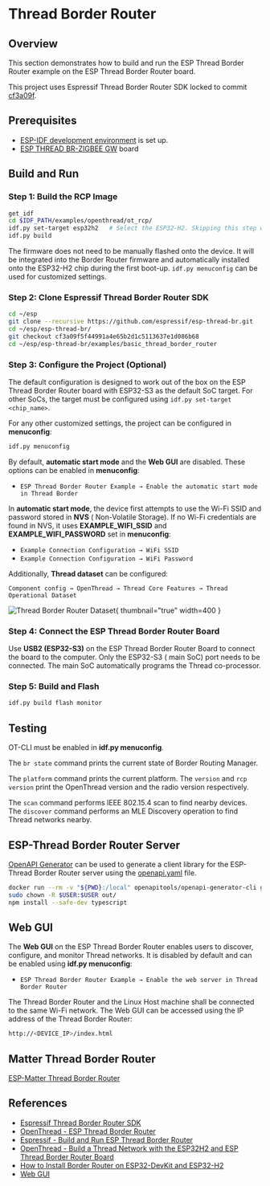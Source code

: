 <show-structure/>

# Thread Border Router

## Overview

This section demonstrates how to build and run the ESP Thread Border Router example on the ESP Thread Border Router
board.

This project uses Espressif Thread Border Router SDK locked to commit
[cf3a09f](https://github.com/espressif/esp-thread-br/commit/cf3a09f5f44991a4e65b2d1c5113637e1d086b68).

## Prerequisites

- [ESP-IDF development environment](ESP-IDF-Setup.md) is set up.
- [ESP THREAD BR-ZIGBEE GW](Thread.md#border-router) board

## Build and Run

### Step 1: Build the RCP Image

```Bash
get_idf
cd $IDF_PATH/examples/openthread/ot_rcp/
idf.py set-target esp32h2   # Select the ESP32-H2. Skipping this step would result in a build error.
idf.py build
```

The firmware does not need to be manually flashed onto the device. It will be integrated into the Border Router firmware
and automatically installed onto the ESP32-H2 chip during the first boot-up. `idf.py menuconfig` can be used for
customized settings.

### Step 2: Clone Espressif Thread Border Router SDK

```Bash
cd ~/esp
git clone --recursive https://github.com/espressif/esp-thread-br.git
cd ~/esp/esp-thread-br/
git checkout cf3a09f5f44991a4e65b2d1c5113637e1d086b68
cd ~/esp/esp-thread-br/examples/basic_thread_border_router
```

### Step 3: Configure the Project (Optional)

The default configuration is designed to work out of the box on the ESP Thread Border Router board with ESP32-S3 as the
default SoC target. For other SoCs, the target must be configured using `idf.py set-target <chip_name>`.

For any other customized settings, the project can be configured in **menuconfig**:

```Bash
idf.py menuconfig
```

By default, **automatic start mode** and the **Web GUI** are disabled. These options can be enabled in **menuconfig**:

- `ESP Thread Border Router Example → Enable the automatic start mode in Thread Border`

In **automatic start mode**, the device first attempts to use the Wi-Fi SSID and password stored in **NVS** (
Non-Volatile Storage). If no Wi-Fi credentials are found in NVS, it uses **EXAMPLE_WIFI_SSID** and
**EXAMPLE_WIFI_PASSWORD** set in **menuconfig**:

- `Example Connection Configuration → WiFi SSID`
- `Example Connection Configuration → WiFi Password`

Additionally, **Thread dataset** can be configured:

`Component config → OpenThread → Thread Core Features → Thread Operational Dataset`

![Thread Border Router Dataset](esp-thread-border-router-dataset.png){ thumbnail="true" width=400 }

### Step 4: Connect the ESP Thread Border Router Board

Use **USB2 (ESP32-S3)** on the ESP Thread Border Router Board to connect the board to the computer. Only the ESP32-S3 (
main SoC) port needs to be connected. The main SoC automatically programs the Thread co-processor.

### Step 5: Build and Flash

```Bash
idf.py build flash monitor
```

## Testing

OT-CLI must be enabled in **idf.py menuconfig**.

The `br state` command prints the current state of Border Routing Manager.

The `platform` command prints the current platform. The `version` and `rcp version` print the OpenThread version and the
radio version respectively.

The `scan` command performs IEEE 802.15.4 scan to find nearby devices. The `discover` command performs an MLE Discovery
operation to find Thread networks nearby.

## ESP-Thread Border Router Server

[OpenAPI Generator](https://github.com/OpenAPITools/openapi-generator) can be used to generate a client library for the
ESP-Thread Border Router server using
the [openapi.yaml](https://github.com/espressif/esp-thread-br/blob/main/components/esp_ot_br_server/src/openapi.yaml)
file.

```Bash
docker run --rm -v "${PWD}:/local" openapitools/openapi-generator-cli generate -i /local/openapi.yaml -g typescript-fetch -o /local/out/typescript-fetch
sudo chown -R $USER:$USER out/
npm install --safe-dev typescript
```

## Web GUI

The **Web GUI** on the ESP Thread Border Router enables users to discover, configure, and monitor Thread networks. It
is disabled by default and can be enabled using **idf.py menuconfig**:

- `ESP Thread Border Router Example → Enable the web server in Thread Border Router`

The Thread Border Router and the Linux Host machine shall be connected to the same Wi-Fi network. The Web GUI can be
accessed using the IP address of the Thread Border Router:

```Bash
http://<DEVICE_IP>/index.html
```

## Matter Thread Border Router

[ESP-Matter Thread Border Router](https://github.com/espressif/esp-matter/tree/main/examples/thread_border_router)

## References

- [Espressif Thread Border Router SDK](https://github.com/espressif/esp-thread-br)
- [OpenThread - ESP Thread Border Router](https://mattercoder.com/codelabs/how-to-install-border-router-on-esp32/?index=..%2F..index#0)
- [Espressif - Build and Run ESP Thread Border Router](https://docs.espressif.com/projects/esp-thread-br/en/latest/dev-guide/build_and_run.html)
- [OpenThread - Build a Thread Network with the ESP32H2 and ESP Thread Border Router Board](https://openthread.io/codelabs/esp-openthread-hardware)
- [How to Install Border Router on ESP32-DevKit and ESP32-H2](https://mattercoder.com/codelabs/how-to-install-border-router-on-esp32/?index=..%2F..index#0)
- [Web GUI](https://docs.espressif.com/projects/esp-thread-br/en/latest/codelab/web-gui.html)
